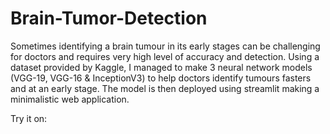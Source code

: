 # Brain-Tumor-Detection

Sometimes identifying a brain tumour in its early stages can be challenging for doctors and requires very high level of accuracy and detection. Using a dataset provided by Kaggle, I managed to make 3 neural network models (VGG-19, VGG-16 & InceptionV3) to help doctors identify tumours fasters and at an early stage. The model is then deployed using streamlit making a minimalistic web application. 

Try it on:
